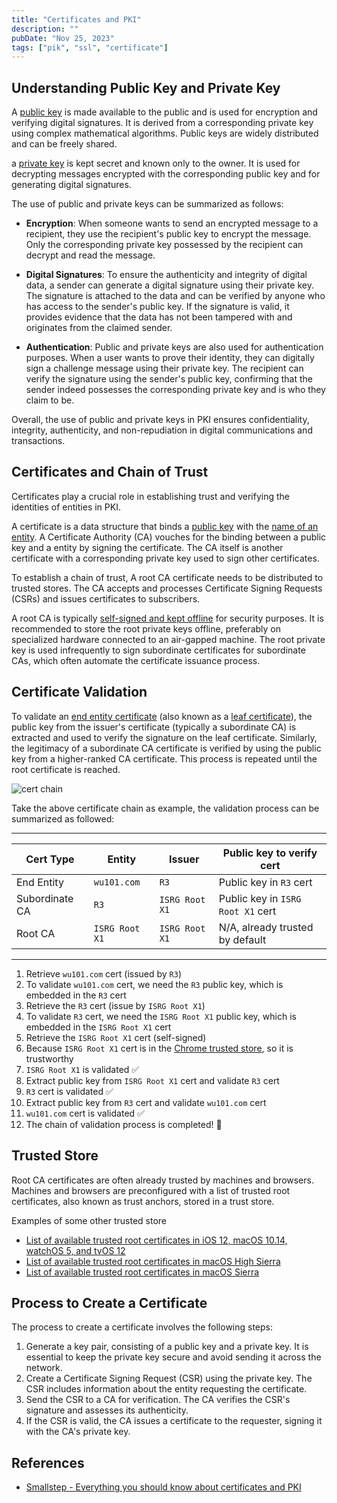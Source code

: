 ```yaml
---
title: "Certificates and PKI"
description: ""
pubDate: "Nov 25, 2023"
tags: ["pik", "ssl", "certificate"]
---
```


## Understanding Public Key and Private Key

A <ins>public key</ins> is made available to the public and is used for encryption and verifying digital signatures. It is derived from a corresponding private key using complex mathematical algorithms. Public keys are widely distributed and can be freely shared.

a <ins>private key</ins> is kept secret and known only to the owner. It is used for decrypting messages encrypted with the corresponding public key and for generating digital signatures.

The use of public and private keys can be summarized as follows:

- **Encryption**: When someone wants to send an encrypted message to a recipient, they use the recipient's public key to encrypt the message. Only the corresponding private key possessed by the recipient can decrypt and read the message.

- **Digital Signatures**: To ensure the authenticity and integrity of digital data, a sender can generate a digital signature using their private key. The signature is attached to the data and can be verified by anyone who has access to the sender's public key. If the signature is valid, it provides evidence that the data has not been tampered with and originates from the claimed sender.

- **Authentication**: Public and private keys are also used for authentication purposes. When a user wants to prove their identity, they can digitally sign a challenge message using their private key. The recipient can verify the signature using the sender's public key, confirming that the sender indeed possesses the corresponding private key and is who they claim to be.

Overall, the use of public and private keys in PKI ensures confidentiality, integrity, authenticity, and non-repudiation in digital communications and transactions.

## Certificates and Chain of Trust

Certificates play a crucial role in establishing trust and verifying the identities of entities in PKI. 

A certificate is a data structure that binds a <ins>public key</ins> with the <ins>name of an entity</ins>. A Certificate Authority (CA) vouches for the binding between a public key and a entity by signing the certificate. The CA itself is another certificate with a corresponding private key used to sign other certificates.

To establish a chain of trust, A root CA certificate needs to be distributed to trusted stores. The CA accepts and processes Certificate Signing Requests (CSRs) and issues certificates to subscribers. 

A root CA is typically <ins>self-signed and kept offline</ins> for security purposes. It is recommended to store the root private keys offline, preferably on specialized hardware connected to an air-gapped machine. The root private key is used infrequently to sign subordinate certificates for subordinate CAs, which often automate the certificate issuance process.


## Certificate Validation 

To validate an <ins>end entity certificate</ins> (also known as a <ins>leaf certificate</ins>), the public key from the issuer's certificate (typically a subordinate CA) is extracted and used to verify the signature on the leaf certificate. Similarly, the legitimacy of a subordinate CA certificate is verified by using the public key from a higher-ranked CA certificate. This process is repeated until the root certificate is reached.

![cert chain](/cert-chain.png)

Take the above certificate chain as example, the validation process can be summarized as followed:

---
| Cert Type | Entity | Issuer | Public key to verify cert | 
|-------------|-----------|----------------------------------|---|
| End Entity  | `wu101.com`| `R3` | Public key in `R3` cert |
| Subordinate CA | `R3`  | `ISRG Root X1` | Public key in `ISRG Root X1` cert |
| Root CA | `ISRG Root X1`  | `ISRG Root X1` | N/A, already trusted by default |
---

1. Retrieve `wu101.com` cert (issued by `R3`)
1. To validate `wu101.com` cert, we need the `R3` public key, which is embedded in the `R3` cert
1. Retrieve the `R3` cert (issue by `ISRG Root X1`) 
1. To validate `R3` cert, we need the `ISRG Root X1` public key, which is embedded in the `ISRG Root X1` cert
1. Retrieve the `ISRG Root X1` cert (self-signed)
1. Because `ISRG Root X1` cert is in the [Chrome trusted store](https://chromium.googlesource.com/chromium/src/+/main/net/data/ssl/chrome_root_store/root_store.md), so it is trustworthy
1. `ISRG Root X1` is validated ✅
1. Extract public key from `ISRG Root X1` cert and validate `R3` cert
1. `R3` cert is validated ✅
1. Extract public key from `R3` cert and validate `wu101.com` cert
1. `wu101.com` cert is validated ✅
1. The chain of validation process is completed! 🎉

## Trusted Store 
Root CA certificates are often already trusted by machines and browsers. Machines and browsers are preconfigured with a list of trusted root certificates, also known as trust anchors, stored in a trust store.

Examples of some other trusted store
- [List of available trusted root certificates in iOS 12, macOS 10.14, watchOS 5, and tvOS 12](https://support.apple.com/kb/HT209144)
- [List of available trusted root certificates in macOS High Sierra](https://support.apple.com/kb/HT208127)
- [List of available trusted root certificates in macOS Sierra](https://support.apple.com/kb/HT207189)

## Process to Create a Certificate

The process to create a certificate involves the following steps:

1. Generate a key pair, consisting of a public key and a private key. It is essential to keep the private key secure and avoid sending it across the network.
2. Create a Certificate Signing Request (CSR) using the private key. The CSR includes information about the entity requesting the certificate.
3. Send the CSR to a CA for verification. The CA verifies the CSR's signature and assesses its authenticity.
4. If the CSR is valid, the CA issues a certificate to the requester, signing it with the CA's private key.

## References

- [Smallstep - Everything you should know about certificates and PKI](https://smallstep.com/blog/everything-pki/)
